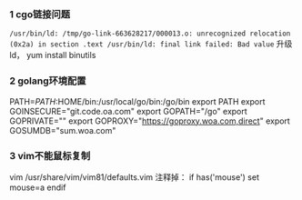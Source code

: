 ### 1 cgo链接问题
`/usr/bin/ld: /tmp/go-link-663628217/000013.o: unrecognized relocation (0x2a) in section .text
/usr/bin/ld: final link failed: Bad value`
升级ld， yum install binutils
### 2 golang环境配置
PATH=$PATH:$HOME/bin:/usr/local/go/bin:/go/bin
export PATH
export GOINSECURE="git.code.oa.com"
export GOPATH="/go"
export GOPRIVATE=""
export GOPROXY="https://goproxy.woa.com,direct"
export GOSUMDB="sum.woa.com"
### 3 vim不能鼠标复制
vim /usr/share/vim/vim81/defaults.vim
注释掉：
if has('mouse')
    set mouse=a
endif
